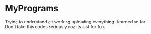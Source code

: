 # MyPrograms
Trying to understand git working uploading everything i learned so far. Don't take this codes seriously coz its just for fun.
